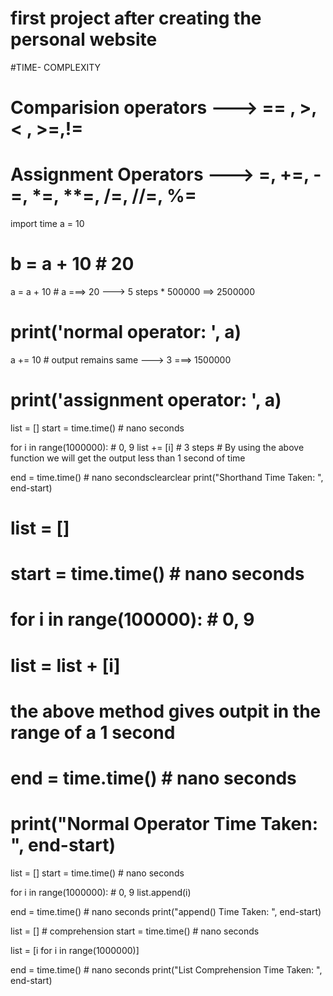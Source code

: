 # first project after creating the personal website
#TIME- COMPLEXITY
# Comparision operators ---> == , >, < , >=,!=
# Assignment Operators ---> =, +=, -=, *=, **=, /=, //=, %=

import time
a = 10
# b = a + 10  # 20

a = a + 10  # a ===> 20 ---> 5 steps * 500000 ==> 2500000
# print('normal operator: ', a)
a += 10  # output remains same ---> 3   ===> 1500000
# print('assignment operator: ', a)

list = []
start = time.time()  # nano seconds

for i in range(1000000):  # 0, 9
    list += [i]  # 3 steps
    # By using the above function we will get the output less than 1 second of time

end = time.time()  # nano secondsclearclear
print("Shorthand Time Taken: ", end-start)

# list = []
# start = time.time()  # nano seconds

# for i in range(100000):  # 0, 9
#     list = list + [i]
# the above method gives outpit in the range of a 1 second

# end = time.time()  # nano seconds
# print("Normal Operator Time Taken: ", end-start)

list =  []
start = time.time()  # nano seconds

for i in range(1000000):  # 0, 9
    list.append(i)

end = time.time()  # nano seconds
print("append() Time Taken: ", end-start)

list = [] # comprehension
start = time.time()  # nano seconds

list = [i for i in range(1000000)]

end = time.time()  # nano seconds
print("List Comprehension Time Taken: ", end-start)
